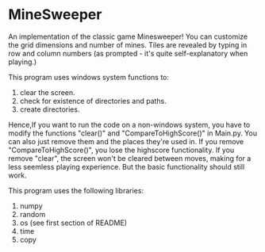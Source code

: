 # MineSweeper

An implementation of the classic game Minesweeper!
You can customize the grid dimensions and number of mines.
Tiles are revealed by typing in row and column numbers (as prompted -
it's quite self-explanatory when playing.)

This program uses windows system functions to:
1. clear the screen.
2. check for existence of directories and paths.
3. create directories.

Hence,If you want to run the code on a non-windows system,
you have to modify the functions "clear()" and "CompareToHighScore()" in Main.py.
You can also just remove them and the places they're used in.
If you remove "CompareToHighScore()", you lose the highscore functionality.
If you remove "clear", the screen won't be cleared between moves, making for 
a less seemless playing experience. But the basic functionality should still
work.

This program uses the following libraries:
1. numpy
2. random
3. os (see first section of README)
4. time
5. copy
